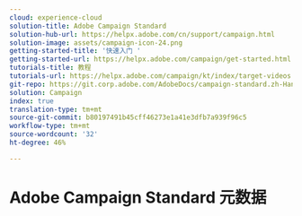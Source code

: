 ```yaml
---
cloud: experience-cloud
solution-title: Adobe Campaign Standard
solution-hub-url: https://helpx.adobe.com/cn/support/campaign.html
solution-image: assets/campaign-icon-24.png
getting-started-title: '快速入门 '
getting-started-url: https://helpx.adobe.com/campaign/get-started.html
tutorials-title: 教程
tutorials-url: https://helpx.adobe.com/campaign/kt/index/target-videos.html
git-repo: https://git.corp.adobe.com/AdobeDocs/campaign-standard.zh-Hans
solution: Campaign
index: true
translation-type: tm+mt
source-git-commit: b80197491b45cff46273e1a41e3dfb7a939f96c5
workflow-type: tm+mt
source-wordcount: '32'
ht-degree: 46%

---
```



# Adobe Campaign Standard 元数据
